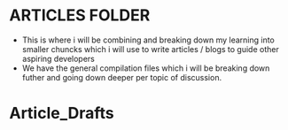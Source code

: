# ARTICLES FOLDER

- This is where i will be combining and breaking down my learning into smaller chuncks which i will use to write articles / blogs to guide other aspiring developers
- We have the general compilation files which i will be breaking down futher and going down deeper per topic of discussion.
# Article_Drafts
